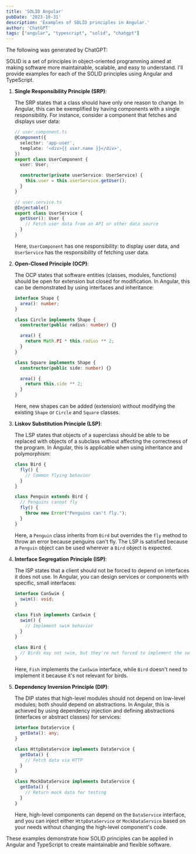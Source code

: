 ```yaml
---
title: 'SOLID Angular'
pubDate: '2023-10-31'
description: 'Examples of SOLID principles in Angular.'
author: 'ChatGPT'
tags: ["angular", "typescript", "solid", "chatgpt"]
---
```


The following was generated by ChatGPT:

SOLID is a set of principles in object-oriented programming aimed at making software more maintainable, scalable, and easy to understand. I'll provide examples for each of the SOLID principles using Angular and TypeScript.

1. **Single Responsibility Principle (SRP)**:

   The SRP states that a class should have only one reason to change. In Angular, this can be exemplified by having components with a single responsibility. For instance, consider a component that fetches and displays user data:

   ```typescript
   // user.component.ts
   @Component({
     selector: 'app-user',
     template: '<div>{{ user.name }}</div>',
   })
   export class UserComponent {
     user: User;

     constructor(private userService: UserService) {
       this.user = this.userService.getUser();
     }
   }

   // user.service.ts
   @Injectable()
   export class UserService {
     getUser(): User {
       // Fetch user data from an API or other data source
     }
   }
   ```

   Here, `UserComponent` has one responsibility: to display user data, and `UserService` has the responsibility of fetching user data.

2. **Open-Closed Principle (OCP)**:

   The OCP states that software entities (classes, modules, functions) should be open for extension but closed for modification. In Angular, this can be demonstrated by using interfaces and inheritance:

   ```typescript
   interface Shape {
     area(): number;
   }

   class Circle implements Shape {
     constructor(public radius: number) {}

     area() {
       return Math.PI * this.radius ** 2;
     }
   }

   class Square implements Shape {
     constructor(public side: number) {}

     area() {
       return this.side ** 2;
     }
   }
   ```

   Here, new shapes can be added (extension) without modifying the existing `Shape` or `Circle` and `Square` classes.

3. **Liskov Substitution Principle (LSP)**:

   The LSP states that objects of a superclass should be able to be replaced with objects of a subclass without affecting the correctness of the program. In Angular, this is applicable when using inheritance and polymorphism:

   ```typescript
   class Bird {
     fly() {
       // Common flying behavior
     }
   }

   class Penguin extends Bird {
     // Penguins cannot fly
     fly() {
       throw new Error("Penguins can't fly.");
     }
   }
   ```

   Here, a `Penguin` class inherits from `Bird` but overrides the `fly` method to throw an error because penguins can't fly. The LSP is satisfied because a `Penguin` object can be used wherever a `Bird` object is expected.

4. **Interface Segregation Principle (ISP)**:

   The ISP states that a client should not be forced to depend on interfaces it does not use. In Angular, you can design services or components with specific, small interfaces:

   ```typescript
   interface CanSwim {
     swim(): void;
   }

   class Fish implements CanSwim {
     swim() {
       // Implement swim behavior
     }
   }

   class Bird {
     // Birds may not swim, but they're not forced to implement the swim method
   }
   ```

   Here, `Fish` implements the `CanSwim` interface, while `Bird` doesn't need to implement it because it's not relevant for birds.

5. **Dependency Inversion Principle (DIP)**:

   The DIP states that high-level modules should not depend on low-level modules; both should depend on abstractions. In Angular, this is achieved by using dependency injection and defining abstractions (interfaces or abstract classes) for services:

   ```typescript
   interface DataService {
     getData(): any;
   }

   class HttpDataService implements DataService {
     getData() {
       // Fetch data via HTTP
     }
   }

   class MockDataService implements DataService {
     getData() {
       // Return mock data for testing
     }
   }
   ```

   Here, high-level components can depend on the `DataService` interface, and you can inject either `HttpDataService` or `MockDataService` based on your needs without changing the high-level component's code.

These examples demonstrate how SOLID principles can be applied in Angular and TypeScript to create maintainable and flexible software.
